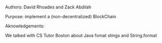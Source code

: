 Authors: David Rhoades and Zack Abdilah

Purpose: implement a (non-decentralized) BlockChain

Aknowledgements: 

We talked with CS Tutor Boston about Java fomat stings and String.format
